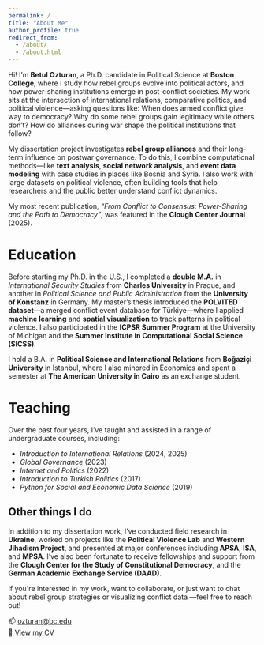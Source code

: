 ```yaml
---
permalink: /
title: "About Me"
author_profile: true
redirect_from: 
  - /about/
  - /about.html
---
```


Hi! I’m **Betul Ozturan**, a Ph.D. candidate in Political Science at **Boston College**, where I study how rebel groups evolve into political actors, and how power-sharing institutions emerge in post-conflict societies. My work sits at the intersection of international relations, comparative politics, and political violence—asking questions like: When does armed conflict give way to democracy? Why do some rebel groups gain legitimacy while others don’t? How do alliances during war shape the political institutions that follow?

My dissertation project investigates **rebel group alliances** and their long-term influence on postwar governance. To do this, I combine computational methods—like **text analysis**, **social network analysis**, and **event data modeling** with case studies in places like Bosnia and Syria. I also work with large datasets on political violence, often building tools that help researchers and the public better understand conflict dynamics.

My most recent publication, *“From Conflict to Consensus: Power-Sharing and the Path to Democracy”*, was featured in the **Clough Center Journal** (2025).

Education
======

Before starting my Ph.D. in the U.S., I completed a **double M.A.** in *International Security Studies* from **Charles University** in Prague, and another in *Political Science and Public Administration* from the **University of Konstanz** in Germany. My master’s thesis introduced the **POLVITED dataset**—a merged conflict event database for Türkiye—where I applied **machine learning** and **spatial visualization** to track patterns in political violence. I also participated in the **ICPSR Summer Program** at the University of Michigan and the **Summer Institute in Computational Social Science (SICSS)**.

I hold a B.A. in **Political Science and International Relations** from **Boğaziçi University** in Istanbul, where I also minored in Economics and spent a semester at **The American University in Cairo** as an exchange student.


Teaching
======

Over the past four years, I’ve taught and assisted in a range of undergraduate courses, including:

- *Introduction to International Relations* (2024, 2025)
- *Global Governance* (2023)
- *Internet and Politics* (2022)
- *Introduction to Turkish Politics* (2017)
- *Python for Social and Economic Data Science* (2019)


## Other things I do

In addition to my dissertation work, I’ve conducted field research in **Ukraine**, worked on projects like the **Political Violence Lab** and **Western Jihadism Project**, and presented at major conferences including **APSA**, **ISA**, and **MPSA**. I’ve also been fortunate to receive fellowships and support from the **Clough Center for the Study of Constitutional Democracy**, and the **German Academic Exchange Service (DAAD)**.


If you're interested in my work, want to collaborate, or just want to chat about rebel group strategies or visualizing conflict data —feel free to reach out!

📫 [ozturan@bc.edu](mailto:ozturan@bc.edu)  
📄 [View my CV](files/Betul_Ozturan.pdf)


